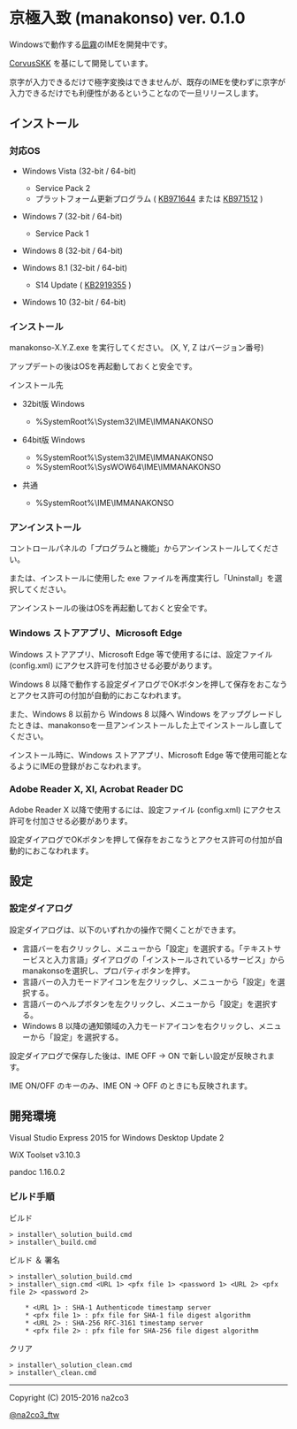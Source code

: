 
# 京極入致 (manakonso) ver. 0.1.0

Windowsで動作する[凪霧](http://maykloaayukawa.wix.com/nagili "人工言語 凪霧")のIMEを開発中です。

[CorvusSKK](https://github.com/nathancorvussolis/corvusskk) を基にして開発しています。

京字が入力できるだけで極字変換はできませんが、既存のIMEを使わずに京字が入力できるだけでも利便性があるということなので一旦リリースします。

## インストール


### 対応OS

* Windows Vista (32-bit / 64-bit)

    + Service Pack 2
    + プラットフォーム更新プログラム ( [KB971644](https://support.microsoft.com/en-us/kb/971644) または [KB971512](https://support.microsoft.com/en-us/kb/971512) )

* Windows 7     (32-bit / 64-bit)

    + Service Pack 1

* Windows 8     (32-bit / 64-bit)

* Windows 8.1   (32-bit / 64-bit)

    + S14 Update ( [KB2919355](https://support.microsoft.com/en-us/kb/2919355) )

* Windows 10    (32-bit / 64-bit)


### インストール

manakonso-X.Y.Z.exe を実行してください。 (X, Y, Z はバージョン番号)

アップデートの後はOSを再起動しておくと安全です。

インストール先

* 32bit版 Windows

    + %SystemRoot%\System32\IME\IMMANAKONSO

* 64bit版 Windows

    + %SystemRoot%\System32\IME\IMMANAKONSO
    + %SystemRoot%\SysWOW64\IME\IMMANAKONSO

* 共通

    + %SystemRoot%\IME\IMMANAKONSO


### アンインストール

コントロールパネルの「プログラムと機能」からアンインストールしてください。

または、インストールに使用した exe ファイルを再度実行し「Uninstall」を選択してください。

アンインストールの後はOSを再起動しておくと安全です。


### Windows ストアアプリ、Microsoft Edge

Windows ストアアプリ、Microsoft Edge 等で使用するには、設定ファイル (config.xml) にアクセス許可を付加させる必要があります。

Windows 8 以降で動作する設定ダイアログでOKボタンを押して保存をおこなうとアクセス許可の付加が自動的におこなわれます。

また、Windows 8 以前から Windows 8 以降へ Windows をアップグレードしたときは、manakonsoを一旦アンインストールした上でインストールし直してください。

インストール時に、Windows ストアアプリ、Microsoft Edge 等で使用可能となるようにIMEの登録がおこなわれます。


### Adobe Reader X, XI, Acrobat Reader DC

Adobe Reader X 以降で使用するには、設定ファイル (config.xml) にアクセス許可を付加させる必要があります。

設定ダイアログでOKボタンを押して保存をおこなうとアクセス許可の付加が自動的におこなわれます。



## 設定

### 設定ダイアログ

設定ダイアログは、以下のいずれかの操作で開くことができます。

* 言語バーを右クリックし、メニューから「設定」を選択する。「テキストサービスと入力言語」ダイアログの「インストールされているサービス」からmanakonsoを選択し、プロパティボタンを押す。
* 言語バーの入力モードアイコンを左クリックし、メニューから「設定」を選択する。
* 言語バーのヘルプボタンを左クリックし、メニューから「設定」を選択する。
* Windows 8 以降の通知領域の入力モードアイコンを右クリックし、メニューから「設定」を選択する。

設定ダイアログで保存した後は、IME OFF → ON で新しい設定が反映されます。

IME ON/OFF のキーのみ、IME ON → OFF のときにも反映されます。



## 開発環境

Visual Studio Express 2015 for Windows Desktop Update 2

WiX Toolset v3.10.3

pandoc 1.16.0.2


### ビルド手順

ビルド

    > installer\_solution_build.cmd
    > installer\_build.cmd

ビルド ＆ 署名

    > installer\_solution_build.cmd
    > installer\_sign.cmd <URL 1> <pfx file 1> <password 1> <URL 2> <pfx file 2> <password 2>

	    * <URL 1> : SHA-1 Authenticode timestamp server
		* <pfx file 1> : pfx file for SHA-1 file digest algorithm
	    * <URL 2> : SHA-256 RFC-3161 timestamp server
		* <pfx file 2> : pfx file for SHA-256 file digest algorithm

クリア

    > installer\_solution_clean.cmd
    > installer\_clean.cmd

---

Copyright (C) 2015-2016 na2co3

[@na2co3_ftw](https://twitter.com/na2co3_ftw)
